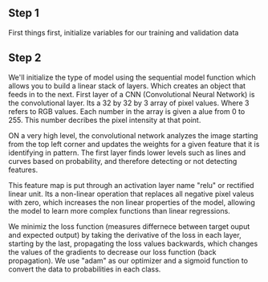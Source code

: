 ## Step 1

First things first, initialize variables for our training and validation data

## Step 2

We'll initialize the type of model using the sequential model function which allows you to build a linear stack of layers. Which creates an object that feeds in to the next.
First layer of a CNN (Convolutional Neural Network) is the convolutional layer. Its a 32 by 32 by 3 array of pixel values. Where 3 refers to RGB values. Each number in the array is given a alue from 0 to 255. This number decribes the pixel intensity at that point.

ON a very high level, the convolutional network analyzes the image starting from the top left corner and updates the weights for a given feature that it is identifying in pattern. The first layer finds lower levels such as lines and curves based on probability, and therefore detecting or not detecting features.

This feature map is put through an activation layer name "relu" or rectified linear unit. Its a non-linear operation that replaces all negative pixel valeus with zero, which increases the non linear properties of the model, allowing the model to learn more complex functions than linear regressions.

We minimiz the loss function (measures differnece between target ouput and expected output) by taking the derivative of the loss in each layer, starting by the last, propagating the loss values backwards, which changes the values of the gradients to decrease our loss function (back propagation). We use "adam" as our optimizer and a sigmoid function to convert the data to probabilities in each class.

